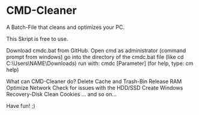 # CMD-Cleaner
A Batch-File that cleans and optimizes your PC.

This Skript is free to use.

Download cmdc.bat from GitHub.
Open cmd as administrator (command prompt from windows)
go into the directory of the cmdc.bat file (like cd C:\Users\NAME\Downloads)
run with: cmdc [Parameter] (for help, type: cm help)

What can CMD-Cleaner do?
   Delete Cache and Trash-Bin
   Release RAM
   Optimize Network
   Check for issues with the HDD/SSD
   Create Windows Recovery-Disk
   Clean Cookies
   ... and so on...
   
   Have fun! ;)

